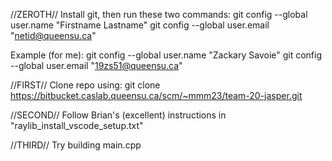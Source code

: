 //ZEROTH//
Install git, then run these two commands:
git config --global user.name "Firstname Lastname"
git config --global user.email "netid@queensu.ca"

Example (for me):
git config --global user.name "Zackary Savoie"
git config --global user.email "19zs51@queensu.ca"

//FIRST//
Clone repo using:
git clone https://bitbucket.caslab.queensu.ca/scm/~mmm23/team-20-jasper.git

//SECOND//
Follow Brian's (excellent) instructions in "raylib_install_vscode_setup.txt"

//THIRD//
Try building main.cpp